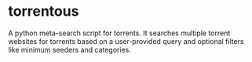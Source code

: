 # torrentous
A python meta-search script for torrents. It searches multiple torrent websites for torrents based on a user-provided query and optional filters like minimum seeders and categories.
